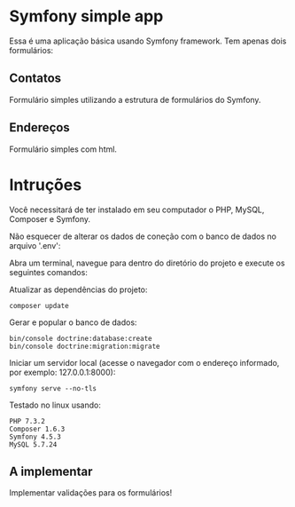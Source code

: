 # Symfony simple app

Essa é uma aplicação básica usando Symfony framework. Tem apenas dois formulários:

## Contatos

Formulário simples utilizando a estrutura de formulários do Symfony.

## Endereços

Formulário simples com html.

# Intruções

Você necessitará de ter instalado em seu computador o PHP, MySQL, Composer e Symfony.

Não esquecer de alterar os dados de coneção com o banco de dados no arquivo '.env':

Abra um terminal, navegue para dentro do diretório do projeto e execute os seguintes comandos:

Atualizar as dependências do projeto:

```
composer update
```

Gerar e popular o banco de dados:

```
bin/console doctrine:database:create
bin/console doctrine:migration:migrate
```

Iniciar um servidor local (acesse o navegador com o endereço informado, por exemplo: 127.0.0.1:8000):

```
symfony serve --no-tls
```

Testado no linux usando:

```
PHP 7.3.2
Composer 1.6.3
Symfony 4.5.3
MySQL 5.7.24
```

## A implementar

Implementar validações para os formulários!
